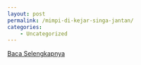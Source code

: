 ```yaml
---
layout: post
permalink: /mimpi-di-kejar-singa-jantan/
categories:
    - Uncategorized
---
```


[Baca Selengkapnya](/08)